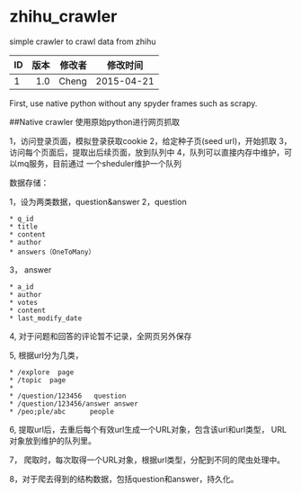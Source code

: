 # zhihu_crawler
simple crawler to crawl data from zhihu

ID|版本|修改者|修改时间
--|--:|--:|--
1|1.0|Cheng|2015-04-21

First, use native python without any spyder frames such as scrapy.

##Native crawler
使用原始python进行网页抓取

1，访问登录页面，模拟登录获取cookie
2，给定种子页(seed url)，开始抓取
3，访问每个页面后，提取出后续页面，放到队列中
4，队列可以直接内存中维护，可以mq服务，目前通过
一个sheduler维护一个队列

数据存储：

1，设为两类数据，question&answer
2，question

    * q_id
    * title
    * content
    * author
    * answers（OneToMany）

3， answer

    * a_id
    * author
    * votes
    * content
    * last_modify_date

4, 对于问题和回答的评论暂不记录，全网页另外保存

5, 根据url分为几类，
    
    * /explore  page
    * /topic  page  
    *
    * /question/123456   question
    * /question/123456/answer answer
    * /peo;ple/abc      people

6, 提取url后，去重后每个有效url生成一个URL对象，包含该url和url类型，
    URL对象放到维护的队列里。

7， 爬取时，每次取得一个URL对象，根据url类型，分配到不同的爬虫处理中。

8，对于爬去得到的结构数据，包括question和answer，持久化。
